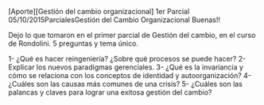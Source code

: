 [Aporte][Gestión del cambio organizacional] 1er Parcial 05/10/2015ParcialesGestión del Cambio Organizacional
Buenas!!

Dejo lo que tomaron en el primer parcial de Gestión del cambio, en el curso de Rondolini. 5 preguntas y tema único.

1- ¿Qué es hacer reingeniería? ¿Sobre qué procesos se puede hacer?
2- Explicar los nuevos paradigmas gerenciales.
3- ¿Qué es la invariancia y cómo se relaciona con los conceptos de identidad y autoorganización?
4- ¿Cuáles son las causas más comunes de una crisis?
5- ¿Cuáles son las palancas y claves para lograr una exitosa gestión del cambio?


